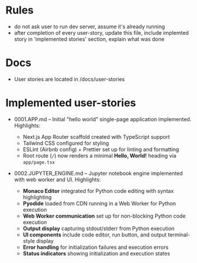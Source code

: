 # Rules

- do not ask user to run dev server, assume it's already running
- after completion of every user-story, update this file, include implemted story in 'implemented stories' section, explain what was done

# Docs

- User stories are located in /docs/user-stories

# Implemented user-stories

- 0001.APP.md – Initial "hello world" single-page application implemented. Highlights:

  - Next.js App Router scaffold created with TypeScript support
  - Tailwind CSS configured for styling
  - ESLint (Airbnb config) + Prettier set up for linting and formatting
  - Root route (`/`) now renders a minimal **Hello, World!** heading via `app/page.tsx`

- 0002.JUPYTER_ENGINE.md – Jupyter notebook engine implemented with web worker and UI. Highlights:
  - **Monaco Editor** integrated for Python code editing with syntax highlighting
  - **Pyodide** loaded from CDN running in a Web Worker for Python execution
  - **Web Worker communication** set up for non-blocking Python code execution
  - **Output display** capturing stdout/stderr from Python execution
  - **UI components** include code editor, run button, and output terminal-style display
  - **Error handling** for initialization failures and execution errors
  - **Status indicators** showing initialization and execution states
